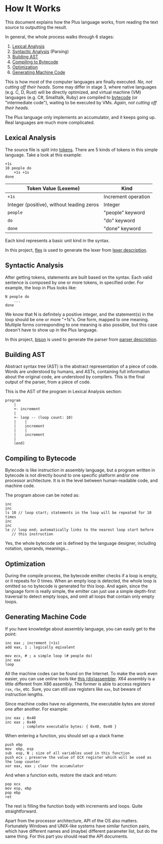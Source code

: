 # How It Works

This document explains how the Plus language works, from reading the text source
to outputting the result.

In general, the whole process walks through 6 stages:

1. [Lexical Analysis](#lexical-analysis)
2. [Syntactic Analysis](#syntactic-analysis) (Parsing)
3. [Building AST](#building-ast)
4. [Compiling to Bytecode](#compiling-to-bytecode)
5. [Optimization](#optimization)
6. [Generating Machine Code](#generating-machine-code)

This is how most of the computer languages are finally executed. *No, not cutting
off their heads.* Some may differ in stage 3, where native languages (e.g. C, D,
Rust) will be directly optimized, and virtual machine (VM) languages (e.g. C#,
Smalltalk, Ruby) are compiled to [bytecode](https://en.wikipedia.org/wiki/Bytecode)
(or "intermediate code"), waiting to be executed by VMs. *Again, not cutting off
their heads.*

The Plus language only implements an accumulator, and it keeps going up. Real
languages are much more complicated. 

## Lexical Analysis

The source file is split into [tokens](https://en.wikipedia.org/wiki/Token_%28parser%29).
There are 5 kinds of tokens in this simple language. Take a look at this example:

```plain
+1s
10 people do
    +1s +1s
done
```

| Token Value (Lexeme) | Kind |
|---|---|
`+1s` | Increment operation |
Integer (positive), without leading zeros | Integer
`people` | "people" keyword
`do` | "do" keyword
`done` | "done" keyword

Each kind represents a basic unit kind in the syntax.

In this project, [flex](http://flex.sourceforge.net/) is used to generate the
lexer from [lexer description](../src/lang/plus1s.l).

## Syntactic Analysis

After getting tokens, statements are built based on the syntax. Each valid
sentence is composed by one or more tokens, in specified order. For example,
the loop in Plus looks like:

```plain
N people do
    ...
done
```

We know that N is definitely a positive integer, and the statement(s) in the
loop should be one or more "+1s"s. One form, mapped to one meaning. Multiple
forms corresponding to one meaning is also possible, but this case doesn't have
to show up in the Plus language.

In this project, [bison](https://www.gnu.org/software/bison/) is used to
generate the parser from [parser description](../src/lang/plus1s.y).

## Building AST

Abstract syntax tree (AST) is the abstract representation of a piece of code.
Words are understood by humans, and ASTs, containing full information about
the original code, are understood by compilers. This is the final output of the
parser, from a piece of code.

This is the AST of the program in Lexical Analysis section:

```plain
program
    |
    +- increment
    |
    +- loop -- (loop count: 10)
    |    |
    |    increment
    |    |
    |    increment
    |   
    (end)
```

## Compiling to Bytecode

Bytecode is like instruction in assembly language, but a program written in
bytecode is not directly bound to one specific platform and/or one processor
architecture. It is in the level between human-readable code, and machine code.

The program above can be noted as:

```plain
inc
inc
ls 10 // loop start; statements in the loop will be repeated for 10 times
inc
inc
le // loop end; automatically links to the nearest loop start before
   // this instruction
```

Yes, the whole bytecode set is defined by the language designer, including
notation, operands, meanings...

## Optimization

During the compile process, the bytecode emitter checks if a loop is empty, or it
repeats for 0 times. When an empty loop is detected, the whole loop is omitted so
no bytecode is generated for this loop. And again, since the language form is
really simple, the emitter can just use a simple depth-first traversal to detect
empty loops, and omit all loops that contain only empty loops.

## Generating Machine Code

If you have knowledge about assembly language, you can easily get to the point:

```assembly
inc eax ; increment (+1s)
add eax, 1 ; logically eqivalent

mov ecx, # ; a simple loop (# people do)
inc eax
loop
```

All the machine codes can be found on the Internet. To make the work even easier,
you can use online tools like [this (dis)assembler](https://defuse.ca/online-x86-assembler.htm).
X64 assembly is a little different from X86 assembly. The former is able to access
registers `rax`, `rbx`, etc. Sure, you can still use registers like `eax`, but
beware of instruction lengths.

Since machine codes have no alignments, the executable bytes are stored one after
another. For example:

```assembly
inc eax ; 0x40
inc eax ; 0x40
        ; complete executable bytes: { 0x40, 0x40 }
```

When entering a function, you should set up a stack frame:

```assembly
push ebp
mov  ebp, esp
sub  esp, N ; size of all variables used in this function
push ecx ; preserve the value of ECX register which will be used as the loop counter
xor eax, eax ; clear the accumulator
```

And when a function exits, restore the stack and return:

```assembly
pop ecx
mov esp, ebp
pop ebp
ret
```

The rest is filling the function body with increments and loops. Quite straightforward.

Apart from the processor architecture, API of the OS also matters. Fortunately
Windows and UNIX-like systems have similar function pairs, which have different
names and (maybe) different parameter list, but do the same thing. For this
part you should read the API documents.
